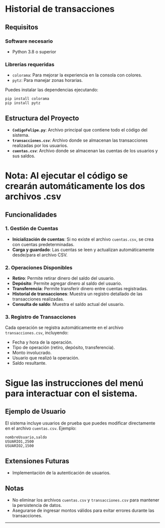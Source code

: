 # Historial de transacciones
## Requisitos

### Software necesario
- Python 3.8 o superior

### Librerías requeridas
- `colorama`: Para mejorar la experiencia en la consola con colores.
- `pytz`: Para manejar zonas horarias.

Puedes instalar las dependencias ejecutando:
```
pip install colorama
pip install pytz
```

## Estructura del Proyecto

- **`CodigoFelipe.py`**: Archivo principal que contiene todo el código del sistema.
- **`transacciones.csv`**: Archivo donde se almacenan las transacciones realizadas por los usuarios.
- **`cuentas.csv`**: Archivo donde se almacenan las cuentas de los usuarios y sus saldos.

# Nota: Al ejecutar el código se crearán automáticamente los dos archivos .csv

## Funcionalidades

### 1. Gestión de Cuentas
- **Inicialización de cuentas**: Si no existe el archivo `cuentas.csv`, se crea con cuentas predeterminadas.
- **Carga y guardado**: Las cuentas se leen y actualizan automáticamente desde/para el archivo CSV.

### 2. Operaciones Disponibles
- **Retiro**: Permite retirar dinero del saldo del usuario.
- **Depósito**: Permite agregar dinero al saldo del usuario.
- **Transferencia**: Permite transferir dinero entre cuentas registradas.
- **Historial de transacciones**: Muestra un registro detallado de las transacciones realizadas.
- **Consulta de saldo**: Muestra el saldo actual del usuario.

### 3. Registro de Transacciones
Cada operación se registra automáticamente en el archivo `transacciones.csv`, incluyendo:
- Fecha y hora de la operación.
- Tipo de operación (retiro, depósito, transferencia).
- Monto involucrado.
- Usuario que realizó la operación.
- Saldo resultante.

# Sigue las instrucciones del menú para interactuar con el sistema.

## Ejemplo de Usuario

El sistema incluye usuarios de prueba que puedes modificar directamente en el archivo `cuentas.csv`. Ejemplo:
```
nombreUsuario,saldo
USUARIO1,2500
USUARIO2,1500
```

## Extensiones Futuras
- Implementación de la autenticación de usuarios.

## Notas
- No eliminar los archivos `cuentas.csv` y `transacciones.csv` para mantener la persistencia de datos.
- Asegurarse de ingresar montos válidos para evitar errores durante las transacciones.

---
